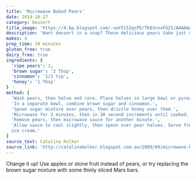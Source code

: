 ```yaml
---
title: 'Microwave Baked Pears'
date: 2014-10-27
category: Dessert
title_image: 'https://4.bp.blogspot.com/-swY5l52gsPE/Tk63cnxFG2I/AAAAAAAAAJ4/RYV-YN3X4ig/s1600/013.JPG'
description: 'Want dessert in a snap? These delicious pears take just minutes to make'
makes: 4
prep_time: 10 minutes
gluten_free: true
dairy_free: true
ingredients: {
  'ripe pears': 2,
  'brown sugar': '2 Tbsp',
  'cinnamon': '1/2 tsp',
  'honey': '1 Tbsp'
}
method: [
  'Wash pears, then halve and core. Place halves in large bowl or pyrex dish.',
  'In a separate bowl, combine brown sugar and cinnamon.',
  'Spoon sugar mixture over pears, then drizzle honey over them.',
  'Microwave for 2 minutes, then in 30 second increments until cooked.',
  'Remove pears, then microwave sauce for another minute.',
  'Allow sauce to cool slightly, then spoon over pear halves. Serve fresh with
  ice cream.'
]
source_text: Catalina Kolker
source_link: 'http://catalinakolker.blogspot.com.au/2009/09/microwave-baked-pears.html'
---
```

Change it up! Use apples or stone fruit instead of pears, or try replacing the
brown sugar mixture with some thinly sliced Mars bars.
